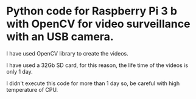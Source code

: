 # Python code for Raspberry Pi 3 b with OpenCV for video surveillance with an USB camera.

I have used OpenCV library to create the videos.

I have used a 32Gb SD card, for this reason, the life time of the videos is only 1 day.

I didn't execute this code for more than 1 day so, be careful with high temperature of CPU.
